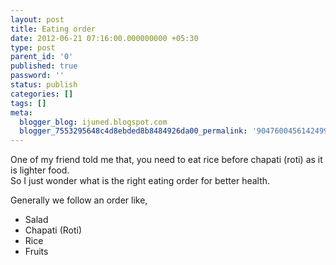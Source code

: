 ```yaml
---
layout: post
title: Eating order
date: 2012-06-21 07:16:00.000000000 +05:30
type: post
parent_id: '0'
published: true
password: ''
status: publish
categories: []
tags: []
meta:
  blogger_blog: ijuned.blogspot.com
  blogger_7553295648c4d8ebded8b8484926da00_permalink: '9047600456142499702'
---
```

<div dir="ltr" style="text-align:left;">
<div class="post-header">  </div>
<div dir="ltr" style="text-align:left;">
<div> One of my friend <span class="IL_AD" id="IL_AD2">told me<span class="IL_AD_ICON"></span></span> that, you need to eat <span class="IL_AD" id="IL_AD5">rice<span class="IL_AD_ICON"></span></span> before chapati (roti) as it is lighter food.<br />So I just wonder what is the right eating order for better health.</p>
<p>Generally we follow an order like,</p></div>
<ul>
<li>Salad</li>
<li>Chapati (Roti)</li>
<li>Rice</li>
<li>Fruits</li>
</ul>
</div>
</div>
